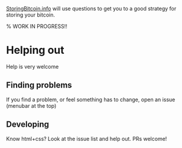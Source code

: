 [StoringBitcoin.info](https://storingbitcoin.info) will use questions to get you to a good strategy for storing your bitcoin.

% WORK IN PROGRESS!!

# Helping out
Help is very welcome

## Finding problems
If you find a problem, or feel something has to change, open an issue (menubar at the top)

## Developing
Know html+css? Look at the issue list and help out. PRs welcome!
